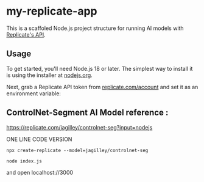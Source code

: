 # my-replicate-app

This is a scaffoled Node.js project structure for running AI models with [Replicate's API](https://replicate.com/docs/get-started/nodejs).

## Usage

To get started, you'll need Node.js 18 or later. The simplest way to install it is using the installer at [nodejs.org](https://nodejs.org/).

Next, grab a Replicate API token from [replicate.com/account](http://replicate.com/account) and set it as an environment variable:


## ControlNet-Segment AI Model reference : 
https://replicate.com/jagilley/controlnet-seg?input=nodejs


ONE LINE CODE VERSION

```console
npx create-replicate --model=jagilley/controlnet-seg
```

```console
node index.js
```

and open localhost://3000


